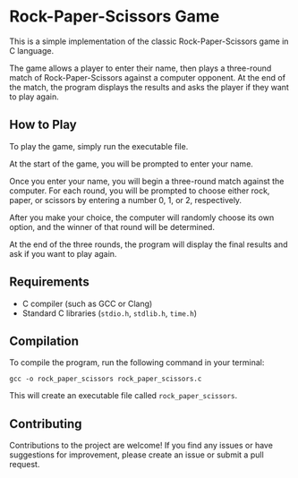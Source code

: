 
# Rock-Paper-Scissors Game

This is a simple implementation of the classic Rock-Paper-Scissors game in C language.

The game allows a player to enter their name, then plays a three-round match of Rock-Paper-Scissors against a computer opponent. At the end of the match, the program displays the results and asks the player if they want to play again.

## How to Play

To play the game, simply run the executable file.

At the start of the game, you will be prompted to enter your name.

Once you enter your name, you will begin a three-round match against the computer. For each round, you will be prompted to choose either rock, paper, or scissors by entering a number 0, 1, or 2, respectively.

After you make your choice, the computer will randomly choose its own option, and the winner of that round will be determined.

At the end of the three rounds, the program will display the final results and ask if you want to play again.

## Requirements

- C compiler (such as GCC or Clang)
- Standard C libraries (`stdio.h`, `stdlib.h`, `time.h`)

## Compilation

To compile the program, run the following command in your terminal:

```
gcc -o rock_paper_scissors rock_paper_scissors.c
```

This will create an executable file called `rock_paper_scissors`.

## Contributing

Contributions to the project are welcome! If you find any issues or have suggestions for improvement, please create an issue or submit a pull request.
